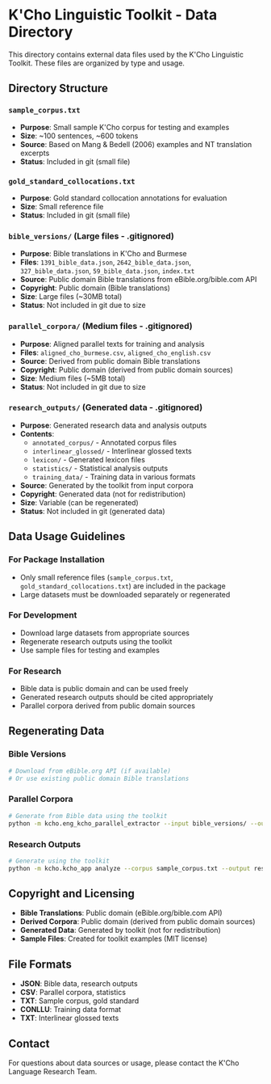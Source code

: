 # K'Cho Linguistic Toolkit - Data Directory

This directory contains external data files used by the K'Cho Linguistic Toolkit. These files are organized by type and usage.

## Directory Structure

### `sample_corpus.txt`
- **Purpose**: Small sample K'Cho corpus for testing and examples
- **Size**: ~100 sentences, ~600 tokens
- **Source**: Based on Mang & Bedell (2006) examples and NT translation excerpts
- **Status**: Included in git (small file)

### `gold_standard_collocations.txt`
- **Purpose**: Gold standard collocation annotations for evaluation
- **Size**: Small reference file
- **Status**: Included in git (small file)

### `bible_versions/` (Large files - .gitignored)
- **Purpose**: Bible translations in K'Cho and Burmese
- **Files**: `1391_bible_data.json`, `2642_bible_data.json`, `327_bible_data.json`, `59_bible_data.json`, `index.txt`
- **Source**: Public domain Bible translations from eBible.org/bible.com API
- **Copyright**: Public domain (Bible translations)
- **Size**: Large files (~30MB total)
- **Status**: Not included in git due to size

### `parallel_corpora/` (Medium files - .gitignored)
- **Purpose**: Aligned parallel texts for training and analysis
- **Files**: `aligned_cho_burmese.csv`, `aligned_cho_english.csv`
- **Source**: Derived from public domain Bible translations
- **Copyright**: Public domain (derived from public domain sources)
- **Size**: Medium files (~5MB total)
- **Status**: Not included in git due to size

### `research_outputs/` (Generated data - .gitignored)
- **Purpose**: Generated research data and analysis outputs
- **Contents**: 
  - `annotated_corpus/` - Annotated corpus files
  - `interlinear_glossed/` - Interlinear glossed texts
  - `lexicon/` - Generated lexicon files
  - `statistics/` - Statistical analysis outputs
  - `training_data/` - Training data in various formats
- **Source**: Generated by the toolkit from input corpora
- **Copyright**: Generated data (not for redistribution)
- **Size**: Variable (can be regenerated)
- **Status**: Not included in git (generated data)

## Data Usage Guidelines

### For Package Installation
- Only small reference files (`sample_corpus.txt`, `gold_standard_collocations.txt`) are included in the package
- Large datasets must be downloaded separately or regenerated

### For Development
- Download large datasets from appropriate sources
- Regenerate research outputs using the toolkit
- Use sample files for testing and examples

### For Research
- Bible data is public domain and can be used freely
- Generated research outputs should be cited appropriately
- Parallel corpora derived from public domain sources

## Regenerating Data

### Bible Versions
```bash
# Download from eBible.org API (if available)
# Or use existing public domain Bible translations
```

### Parallel Corpora
```bash
# Generate from Bible data using the toolkit
python -m kcho.eng_kcho_parallel_extractor --input bible_versions/ --output parallel_corpora/
```

### Research Outputs
```bash
# Generate using the toolkit
python -m kcho.kcho_app analyze --corpus sample_corpus.txt --output research_outputs/
```

## Copyright and Licensing

- **Bible Translations**: Public domain (eBible.org/bible.com API)
- **Derived Corpora**: Public domain (derived from public domain sources)
- **Generated Data**: Generated by toolkit (not for redistribution)
- **Sample Files**: Created for toolkit examples (MIT license)

## File Formats

- **JSON**: Bible data, research outputs
- **CSV**: Parallel corpora, statistics
- **TXT**: Sample corpus, gold standard
- **CONLLU**: Training data format
- **TXT**: Interlinear glossed texts

## Contact

For questions about data sources or usage, please contact the K'Cho Language Research Team.
